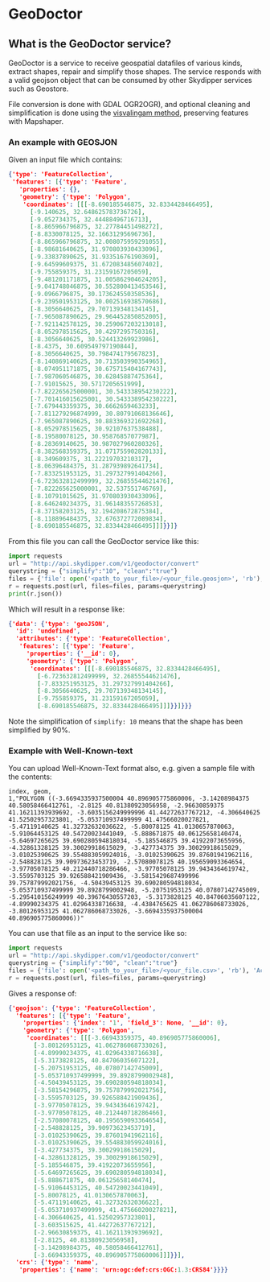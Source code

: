 # GeoDoctor

## What is the GeoDoctor service?

GeoDoctor is a service to receive geospatial datafiles of various kinds, extract shapes, repair and simplify those shapes.
The service responds with a valid geojson object that can be consumed by other Skydipper services such as Geostore.

File conversion is done with GDAL OGR2OGR), and
optional cleaning and simplification is done using the [visvalingam method](https://github.com/mbloch/mapshaper/wiki/Command-Reference),
preserving features with Mapshaper.

### An example with GEOSJON

Given an input file which contains:

```json
{'type': 'FeatureCollection',
 'features': [{'type': 'Feature',
   'properties': {},
   'geometry': {'type': 'Polygon',
    'coordinates': [[[-8.690185546875, 32.8334428466495],
      [-9.140625, 32.648625783736726],
      [-9.052734375, 32.44488496716713],
      [-8.865966796875, 32.27784451498272],
      [-8.8330078125, 32.16631295696736],
      [-8.865966796875, 32.008075959291055],
      [-8.98681640625, 31.970803930433096],
      [-9.33837890625, 31.93351676190369],
      [-9.64599609375, 31.672083485607402],
      [-9.755859375, 31.23159167205059],
      [-9.481201171875, 31.005862904624205],
      [-9.041748046875, 30.552800413453546],
      [-9.0966796875, 30.173624550358536],
      [-9.239501953125, 30.002516938570686],
      [-8.3056640625, 29.707139348134145],
      [-7.965087890625, 29.964452850852005],
      [-7.921142578125, 30.259067203213018],
      [-8.052978515625, 30.4297295750316],
      [-8.3056640625, 30.524413269923986],
      [-8.4375, 30.609549797190844],
      [-8.3056640625, 30.798474179567823],
      [-8.140869140625, 30.713503990354965],
      [-8.074951171875, 30.675715404167743],
      [-7.987060546875, 30.62845887475364],
      [-7.91015625, 30.5717205651999],
      [-7.822265625000001, 30.543338954230222],
      [-7.701416015625001, 30.543338954230222],
      [-7.679443359375, 30.6662659463233],
      [-7.811279296874999, 30.80791068136646],
      [-7.965087890625, 30.883369321692268],
      [-8.052978515625, 30.92107637538488],
      [-8.19580078125, 30.95876857077987],
      [-8.28369140625, 30.987027960280326],
      [-8.382568359375, 31.071755902820133],
      [-8.349609375, 31.22219703210317],
      [-8.06396484375, 31.287939892641734],
      [-7.833251953125, 31.297327991404266],
      [-6.723632812499999, 32.26855544621476],
      [-7.822265625000001, 32.537551746769],
      [-8.10791015625, 31.970803930433096],
      [-8.646240234375, 31.96148355726853],
      [-8.37158203125, 32.194208672875384],
      [-8.118896484375, 32.676372772089834],
      [-8.690185546875, 32.8334428466495]]]}}]}
```

From this file you can call the GeoDoctor service like this:

```python
import requests
url = "http://api.skydipper.com/v1/geodoctor/convert"
querystring = {"simplify":"10", "clean":"true"}
files = {'file': open('<path_to_your_file>/<your_file.geosjon>', 'rb'), 'Accept': "application/json, text/pain, */*"}
r = requests.post(url, files=files, params=querystring)
print(r.json())
```

Which will result in a response like:

```json
{'data': {'type': 'geoJSON',
  'id': 'undefined',
  'attributes': {'type': 'FeatureCollection',
   'features': [{'type': 'Feature',
     'properties': {'__id': 0},
     'geometry': {'type': 'Polygon',
      'coordinates': [[[-8.690185546875, 32.8334428466495],
        [-6.723632812499999, 32.26855544621476],
        [-7.833251953125, 31.297327991404266],
        [-8.3056640625, 29.707139348134145],
        [-9.755859375, 31.23159167205059],
        [-8.690185546875, 32.8334428466495]]]}}]}}}
```

Note the simplification of `simplify: 10` means that the shape has been simplified by 90%.

### Example with Well-Known-text

You can upload Well-Known-Text format also, e.g. given a sample file with the contents:

```csv
index, geom,
1,"POLYGON ((-3.6694335937500004 40.896905775860006, -3.14208984375 40.58058466412761, -2.8125 40.81380923056958, -2.96630859375 41.16211393939692, -3.6035156249999996 41.44272637767212, -4.306640625 41.52502957323801, -5.053710937499999 41.47566020027821, -5.47119140625 41.32732632036622, -5.80078125 41.0130657870063, -5.91064453125 40.54720023441049, -5.888671875 40.06125658140474, -5.64697265625 39.690280594818034, -5.185546875 39.41922073655956, -4.32861328125 39.30029918615029, -3.427734375 39.30029918615029, -3.01025390625 39.554883059924016, -3.01025390625 39.87601941962116, -2.548828125 39.90973623453719, -2.57080078125 40.195659093364654, -3.97705078125 40.212440718286466, -3.97705078125 39.9434364619742, -3.5595703125 39.926588421909436, -3.5815429687499996 39.757879992021756, -4.50439453125 39.690280594818034, -5.053710937499999 39.8928799002948, -5.20751953125 40.07807142745009, -5.295410156249999 40.39676430557203, -5.3173828125 40.84706035607122, -4.89990234375 41.02964338716638, -4.4384765625 41.062786068733026, -3.80126953125 41.062786068733026, -3.6694335937500004 40.896905775860006))"
```

You can use that file as an input to the service like so:

```python
import requests
url = "http://api.skydipper.com/v1/geodoctor/convert"
querystring = {"simplify":"90", "clean":"true"}
files = {'file': open('<path_to_your_file>/<your_file.csv>', 'rb'), 'Accept': "application/json, text/pain, */*"}
r = requests.post(url, files=files, params=querystring)
```

Gives a response of:

```json
{'geojson': {'type': 'FeatureCollection',
  'features': [{'type': 'Feature',
    'properties': {'index': '1', 'field_3': None, '__id': 0},
    'geometry': {'type': 'Polygon',
     'coordinates': [[[-3.66943359375, 40.896905775860006],
       [-3.80126953125, 41.062786068733026],
       [-4.89990234375, 41.02964338716638],
       [-5.3173828125, 40.84706035607122],
       [-5.20751953125, 40.07807142745009],
       [-5.053710937499999, 39.8928799002948],
       [-4.50439453125, 39.690280594818034],
       [-3.58154296875, 39.757879992021756],
       [-3.5595703125, 39.926588421909436],
       [-3.97705078125, 39.9434364619742],
       [-3.97705078125, 40.212440718286466],
       [-2.57080078125, 40.195659093364654],
       [-2.548828125, 39.90973623453719],
       [-3.01025390625, 39.87601941962116],
       [-3.01025390625, 39.554883059924016],
       [-3.427734375, 39.30029918615029],
       [-4.32861328125, 39.30029918615029],
       [-5.185546875, 39.41922073655956],
       [-5.64697265625, 39.690280594818034],
       [-5.888671875, 40.06125658140474],
       [-5.91064453125, 40.54720023441049],
       [-5.80078125, 41.0130657870063],
       [-5.47119140625, 41.32732632036622],
       [-5.053710937499999, 41.47566020027821],
       [-4.306640625, 41.52502957323801],
       [-3.603515625, 41.44272637767212],
       [-2.96630859375, 41.16211393939692],
       [-2.8125, 40.81380923056958],
       [-3.14208984375, 40.58058466412761],
       [-3.66943359375, 40.896905775860006]]]}}],
  'crs': {'type': 'name',
   'properties': {'name': 'urn:ogc:def:crs:OGC:1.3:CRS84'}}}}
```